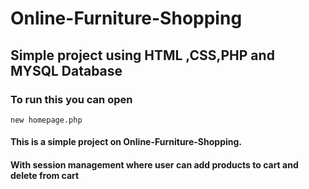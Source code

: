 # Online-Furniture-Shopping
## Simple project using HTML ,CSS,PHP and MYSQL Database 
 ### To run this you can open 
  ```
  new homepage.php
  ```
 #### This is a simple project  on Online-Furniture-Shopping.
 #### With session management where user can add products to cart and delete from cart 
